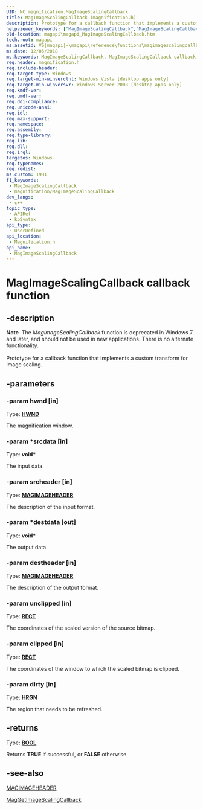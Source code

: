 ```yaml
---
UID: NC:magnification.MagImageScalingCallback
title: MagImageScalingCallback (magnification.h)
description: Prototype for a callback function that implements a custom transform for image scaling.
helpviewer_keywords: ["MagImageScalingCallback","MagImageScalingCallback callback","MagImageScalingCallback callback function [Magnification API]","magapi.magapi_MagImageScalingCallback","magapi_MagImageScalingCallback","magnification/MagImageScalingCallback"]
old-location: magapi\magapi_MagImageScalingCallback.htm
tech.root: magapi
ms.assetid: VS|magapi|~\magapi\reference\functions\magimagescalingcallback.htm
ms.date: 12/05/2018
ms.keywords: MagImageScalingCallback, MagImageScalingCallback callback, MagImageScalingCallback callback function [Magnification API], magapi.magapi_MagImageScalingCallback, magapi_MagImageScalingCallback, magnification/MagImageScalingCallback
req.header: magnification.h
req.include-header: 
req.target-type: Windows
req.target-min-winverclnt: Windows Vista [desktop apps only]
req.target-min-winversvr: Windows Server 2008 [desktop apps only]
req.kmdf-ver: 
req.umdf-ver: 
req.ddi-compliance: 
req.unicode-ansi: 
req.idl: 
req.max-support: 
req.namespace: 
req.assembly: 
req.type-library: 
req.lib: 
req.dll: 
req.irql: 
targetos: Windows
req.typenames: 
req.redist: 
ms.custom: 19H1
f1_keywords:
 - MagImageScalingCallback
 - magnification/MagImageScalingCallback
dev_langs:
 - c++
topic_type:
 - APIRef
 - kbSyntax
api_type:
 - UserDefined
api_location:
 - Magnification.h
api_name:
 - MagImageScalingCallback
---
```


# MagImageScalingCallback callback function


## -description

<div class="alert"><b>Note</b>  The <i>MagImageScalingCallback</i> function is deprecated in Windows 7 and later, and should not be used in new applications.  There is no alternate functionality.</div><div> </div>Prototype for a callback function that implements a custom transform for image scaling.

## -parameters

### -param hwnd [in]

Type: <b><a href="https://docs.microsoft.com/windows/desktop/WinProg/windows-data-types">HWND</a></b>

The magnification window.

### -param *srcdata [in]

Type: <b>void*</b>

The input data.

### -param srcheader [in]

Type: <b><a href="https://docs.microsoft.com/windows/desktop/api/magnification/ns-magnification-magimageheader">MAGIMAGEHEADER</a></b>

The description of the input format.

### -param *destdata [out]

Type: <b>void*</b>

The output data.

### -param destheader [in]

Type: <b><a href="https://docs.microsoft.com/windows/desktop/api/magnification/ns-magnification-magimageheader">MAGIMAGEHEADER</a></b>

The description of the output format.

### -param unclipped [in]

Type: <b><a href="/windows/desktop/api/windef/ns-windef-rect">RECT</a></b>

The coordinates of the scaled version of the source bitmap.

### -param clipped [in]

Type: <b><a href="/windows/desktop/api/windef/ns-windef-rect">RECT</a></b>

The coordinates of the window to which the scaled bitmap is clipped.

### -param dirty [in]

Type: <b><a href="https://docs.microsoft.com/windows/desktop/WinProg/windows-data-types">HRGN</a></b>

The region that needs to be refreshed.

## -returns

Type: <b><a href="https://docs.microsoft.com/windows/desktop/WinProg/windows-data-types">BOOL</a></b>

Returns <b>TRUE</b> if successful, or <b>FALSE</b> otherwise.

## -see-also

<a href="https://docs.microsoft.com/windows/desktop/api/magnification/ns-magnification-magimageheader">MAGIMAGEHEADER</a>



<a href="https://docs.microsoft.com/previous-versions/windows/desktop/api/magnification/nf-magnification-maggetimagescalingcallback">MagGetImageScalingCallback</a>

